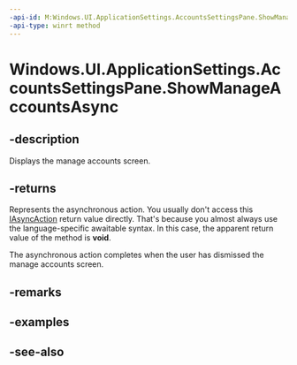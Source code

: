 ```yaml
---
-api-id: M:Windows.UI.ApplicationSettings.AccountsSettingsPane.ShowManageAccountsAsync
-api-type: winrt method
---
```


<!-- Method syntax
public Windows.Foundation.IAsyncAction ShowManageAccountsAsync()
-->

# Windows.UI.ApplicationSettings.AccountsSettingsPane.ShowManageAccountsAsync

## -description
Displays the manage accounts screen.

## -returns
Represents the asynchronous action. You usually don't access this [IAsyncAction](../windows.foundation/iasyncaction.md) return value directly. That's because you almost always use the language-specific awaitable syntax. In this case, the apparent return value of the method is **void**.

The asynchronous action completes when the user has dismissed the manage accounts screen.

## -remarks

## -examples

## -see-also
